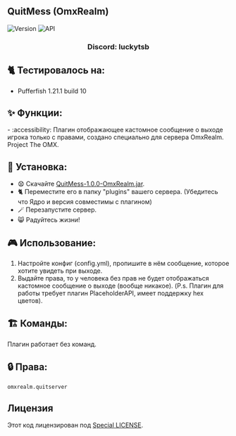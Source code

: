 ## QuitMess (OmxRealm)

![Version](https://img.shields.io/badge/Версия-1.0.0-blue.svg)
![API](https://img.shields.io/badge/Spigot%201.21%2B-blue.svg)

<h3 align="center">Discord: luckytsb</h3>

## 🐈 Тестировалось на:
- Pufferfish 1.21.1 build 10

## ✨ Функции:

-️ :accessibility: Плагин отображающее кастомное сообщение о выходе игрока только с правами, создано специально для сервера OmxRealm. Project The OMX.

## 🚀 Установка:

- 😧 Скачайте <a href="https://github.com/Hacker123ter/QuitMess-OmxRealm/raw/QuitMess/target/QuitMess-1.0.0-OmxRealm.jar" target="_blank">QuitMess-1.0.0-OmxRealm.jar</a>.
- 🐈 Переместите его в папку "plugins" вашего сервера. (Убедитесь что Ядро и версия совместимы с плагином)
- 🪄 Перезапустите сервер.
- 😸 Радуйтесь жизни!

## 🎮 Использование:

1. Настройте конфиг (config.yml), пропишите в нём сообщение, которое хотите увидеть при выходе.
2. Выдайте права, то у человека без прав не будет отображаться кастомное сообщение о выходе (вообще никакое).
(P.s. Плагин для работы требует плагин PlaceholderAPI, имеет поддержку hex цветов).

## 🏗️ Команды:

Плагин работает без команд.

## 🔒 Права:
`omxrealm.quitserver`

## Лицензия

Этот код лицензирован под [Special LICENSE](LICENSE.MD).

